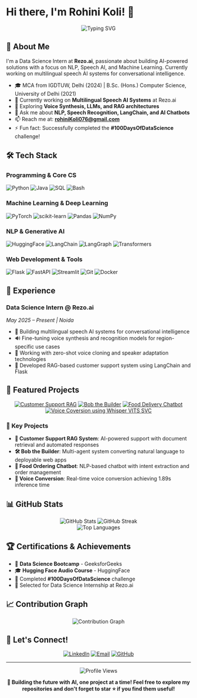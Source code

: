 # Hi there, I'm Rohini Koli! 👋

<div align="center">
  <img src="https://readme-typing-svg.herokuapp.com?font=Fira+Code&pause=1000&color=9400D3&center=true&vCenter=true&width=435&lines=Data+Science+Enthusiast;NLP+%26+Speech+AI+Developer;Machine+Learning+Engineer;Building+AI-Powered+Solutions" alt="Typing SVG" />
</div>

## 🚀 About Me

I'm a Data Science Intern at **Rezo.ai**, passionate about building AI-powered solutions with a focus on NLP, Speech AI, and Machine Learning. Currently working on multilingual speech AI systems for conversational intelligence.

- 🎓 MCA from IGDTUW, Delhi (2024) | B.Sc. (Hons.) Computer Science, University of Delhi (2021)
- 🔭 Currently working on **Multilingual Speech AI Systems** at Rezo.ai
- 🌱 Exploring **Voice Synthesis, LLMs, and RAG architectures**
- 💬 Ask me about **NLP, Speech Recognition, LangChain, and AI Chatbots**
- 📫 Reach me at: **rohiniKoli076@gmail.com**
- ⚡ Fun fact: Successfully completed the **#100DaysOfDataScience** challenge!

## 🛠️ Tech Stack

### Programming & Core CS
![Python](https://img.shields.io/badge/Python-3776AB?style=for-the-badge&logo=python&logoColor=white)
![Java](https://img.shields.io/badge/Java-ED8B00?style=for-the-badge&logo=openjdk&logoColor=white)
![SQL](https://img.shields.io/badge/SQL-4479A1?style=for-the-badge&logo=postgresql&logoColor=white)
![Bash](https://img.shields.io/badge/Bash-4EAA25?style=for-the-badge&logo=gnu-bash&logoColor=white)

### Machine Learning & Deep Learning
![PyTorch](https://img.shields.io/badge/PyTorch-EE4C2C?style=for-the-badge&logo=pytorch&logoColor=white)
![scikit-learn](https://img.shields.io/badge/scikit--learn-F7931E?style=for-the-badge&logo=scikit-learn&logoColor=white)
![Pandas](https://img.shields.io/badge/Pandas-150458?style=for-the-badge&logo=pandas&logoColor=white)
![NumPy](https://img.shields.io/badge/NumPy-013243?style=for-the-badge&logo=numpy&logoColor=white)

### NLP & Generative AI
![HuggingFace](https://img.shields.io/badge/🤗_HuggingFace-FFD000?style=for-the-badge)
![LangChain](https://img.shields.io/badge/🦜🔗_LangChain-000000?style=for-the-badge)
![LangGraph](https://img.shields.io/badge/🦜_LangGraph-FF4B00?style=for-the-badge)
![Transformers](https://img.shields.io/badge/Transformers-FF6F61?style=for-the-badge&logo=huggingface&logoColor=white)


### Web Development & Tools
![Flask](https://img.shields.io/badge/Flask-000000?style=for-the-badge&logo=flask&logoColor=white)
![FastAPI](https://img.shields.io/badge/FastAPI-009688?style=for-the-badge&logo=fastapi&logoColor=white)
![Streamlit](https://img.shields.io/badge/Streamlit-FF4B4B?style=for-the-badge&logo=streamlit&logoColor=white)
![Git](https://img.shields.io/badge/Git-F05032?style=for-the-badge&logo=git&logoColor=white)
![Docker](https://img.shields.io/badge/Docker-2496ED?style=for-the-badge&logo=docker&logoColor=white)

## 💼 Experience

### Data Science Intern @ Rezo.ai
*May 2025 – Present | Noida*
- 🎯 Building multilingual speech AI systems for conversational intelligence
- 🔊 Fine-tuning voice synthesis and recognition models for region-specific use cases
- 🚀 Working with zero-shot voice cloning and speaker adaptation technologies
- 🤖 Developed RAG-based customer support system using LangChain and Flask

## 📌 Featured Projects

<div align="center">
  
[![Customer Support RAG](https://github-readme-stats.vercel.app/api/pin/?username=Rohini-Koli9&repo=Customer-Support-RAG&theme=radical)](https://github.com/Rohini-Koli9/Customer-Support-RAG)
[![Bob the Builder](https://github-readme-stats.vercel.app/api/pin/?username=Rohini-Koli9&repo=Bob-the-Builder&theme=radical)](https://github.com/Rohini-Koli9/Bob-the-Builder)
[![Food Delivery Chatbot](https://github-readme-stats.vercel.app/api/pin/?username=Rohini-Koli9&repo=Food-Delivery-Chatbot&theme=radical)](https://github.com/Rohini-Koli9/Food-Delivery-Chatbot)
[![Voice Coversion using Whisper VITS SVC](https://github-readme-stats.vercel.app/api/pin/?username=Rohini-Koli9&repo=Voice-Conversion-using-Whisper-VITS-SVC&theme=radical)](https://github.com/Rohini-Koli9/Voice-Conversion-using-Whisper-VITS-SVC)
</div>

### 🔬 Key Projects

- **🤖 Customer Support RAG System**: AI-powered support with document retrieval and automated responses
- **🛠️ Bob the Builder**: Multi-agent system converting natural language to deployable web apps
- **🍔 Food Ordering Chatbot**: NLP-based chatbot with intent extraction and order management
- **🎤 Voice Conversion**: Real-time voice conversion achieving 1.89s inference time

## 📊 GitHub Stats

<div align="center">
  <img src="https://github-readme-stats.vercel.app/api?username=Rohini-Koli9&show_icons=true&theme=radical" alt="GitHub Stats" />
  <img src="https://github-readme-streak-stats.herokuapp.com/?user=Rohini-Koli9&theme=radical" alt="GitHub Streak" />
</div>

<div align="center">
  <img src="https://github-readme-stats.vercel.app/api/top-langs/?username=Rohini-Koli9&layout=compact&theme=radical" alt="Top Languages" />
</div>

## 🏆 Certifications & Achievements

- 📜 **Data Science Bootcamp** - GeeksforGeeks
- 🎓 **Hugging Face Audio Course** - HuggingFace
- 🎯 Completed **#100DaysOfDataScience** challenge
- 🚀 Selected for Data Science Internship at Rezo.ai

## 📈 Contribution Graph

<div align="center">
  <img src="https://github-readme-activity-graph.vercel.app/graph?username=Rohini-Koli9&theme=react-dark" alt="Contribution Graph" />
</div>

## 🔗 Let's Connect!

<div align="center">
  
[![LinkedIn](https://img.shields.io/badge/LinkedIn-0077B5?style=for-the-badge&logo=linkedin&logoColor=white)](https://linkedin.com/in/rohini-koli-3a66841b7)
[![Email](https://img.shields.io/badge/Email-D14836?style=for-the-badge&logo=gmail&logoColor=white)](mailto:rohiniKoli076@gmail.com)
[![GitHub](https://img.shields.io/badge/GitHub-100000?style=for-the-badge&logo=github&logoColor=white)](https://github.com/Rohini-Koli9)

</div>

---

<div align="center">
  <img src="https://komarev.com/ghpvc/?username=Rohini-Koli9&color=blueviolet" alt="Profile Views" />
  
  **🌟 Building the future with AI, one project at a time! Feel free to explore my repositories and don't forget to star ⭐ if you find them useful!**
</div>
